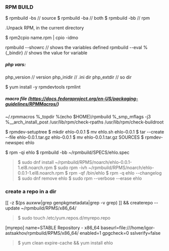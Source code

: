 ### RPM BUILD

$ rpmbuild -bs // source
$ rpmbuild -ba // both
$ rpmbuild -bb // rpm

.Unpack RPM, in the current directory

$ rpm2cpio name.rpm | cpio -idmo

rpmbuild --showrc // shows the variables defined
rpmbuild --eval %{_bindir} // shows the value for variable

##### php vars:
php_version // version
php_inidir // .ini dir
php_extdir // so dir


$ yum install -y rpmdevtools rpmlint

##### macro file (https://docs.fedoraproject.org/en-US/packaging-guidelines/RPMMacros/)
~/.rpmmacros
%_topdir      %(echo $HOME)/rpmbuild
%_smp_mflags  -j3
%__arch_install_post   /usr/lib/rpm/check-rpaths   /usr/lib/rpm/check-buildroot


$ rpmdev-setuptree
$ mkdir ehlo-0.0.1
$ mv ehlo.sh ehlo-0.0.1
$ tar --create --file ehlo-0.0.1.tar.gz ehlo-0.0.1
$ mv ehlo-0.0.1.tar.gz SOURCES
$ rpmdev-newspec ehlo

$ rpm -qi ehlo
$ rpmbuild -bb ~/rpmbuild/SPECS/ehlo.spec

> $ sudo dnf install ~/rpmbuild/RPMS/noarch/ehlo-0.0.1-1.el8.noarch.rpm
$ sudo rpm -ivh ~/rpmbuild/RPMS/noarch/ehlo-0.0.1-1.el8.noarch.rpm
$ rpm -qf /bin/ehlo
$ rpm -q ehlo --changelog
$ sudo dnf remove ehlo
$ sudo rpm --verbose --erase ehlo

### create a repo in a dir 
[[ -z $(ps auxww|grep genpkgmetadata|grep -v grep) ]] && createrepo --update ~/rpmbuild/RPMS/x86_64/


> $ sudo touch /etc/yum.repos.d/myrepo.repo

[myrepo]
name=STABLE Repository - x86_64
baseurl=file:///home/igor-astsakhov/rpmbuild/RPMS/x86_64/
enabled=1
gpgcheck=0
sslverify=false


> $ yum clean expire-cache && yum install ehlo

